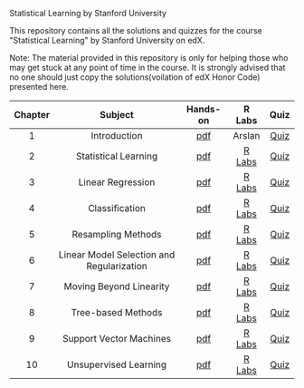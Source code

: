 Statistical Learning by Stanford University

This repository contains all the solutions and quizzes for the course "Statistical Learning" by Stanford University on edX.

Note: The material provided in this repository is only for helping those who may get stuck at any point of time in the course. It is strongly advised that no one should just copy the solutions(voilation of edX Honor Code) presented here.


|  Chapter  |                Subject                |                                              Hands-on                                               | R Labs |                                                             Quiz                                         |
| :---: | :-------------------------------------: | :------------------------------------------------------------------------------------------------: | :---: | :----------------------------------------------------------------------------------------------------------: |
|   1   |         Introduction          |           [pdf](/01.Introduction.pdf)               |   Arslan  |                     [Quiz](/01.Introduction.txt)                                |
|   2   |              Statistical Learning              |             [pdf](/02.StatisticalLearning.pdf)               |  [R Labs](/02.StatisticalLearning.R)   |       [Quiz](/02.StatisticalLearning.txt)                             |
|   3   |                Linear Regression                |               [pdf](/03.LinearRegression.pdf)                 |  [R Labs](/03.LinearRegression.R)   |                     [Quiz](/03.LinearRegression.txt)                             |
|   4   |           Classification           |              [pdf](/04.Classification.pdf)                |  [R Labs](/04.Classification.R)   |                                 [Quiz](/04.Classification.txt)                          |
|   5   |           Resampling Methods           |              [pdf](/05.ResamplingMethods.pdf)                  |  [R Labs](/05.ResamplingMethods.R)   |             [Quiz](/05.ResamplingMethods.txt)            |
|   6   |            Linear Model Selection and Regularization            |                 [pdf](/06.LinearModelSelectionAndRegularization.pdf)                    |  [R Labs](/06.LinearModelSelectionAndRegularization.Rmd)   |           [Quiz](/06.LinearModelSelectionAndRegularization.txt)               |
|   7   |                Moving Beyond Linearity                |                 [pdf](/07.MovingBeyondLinearity.pdf)                     |  [R Labs](/07.MovingBeyondLinearity.Rmd)   |                [Quiz](/07.MovingBeyondLinearity.txt)                  |
|   8   |       Tree-based Methods        |                [pdf](/08.Tree-basedMethods.pdf)                     |  [R Labs](/08.Tree-basedMethods.Rmd)   |       [Quiz](/08.Tree-basedMethods.txt)        |
|   9   |         Support Vector Machines         |                 [pdf](/09.SupportVectorMachines.pdf)                     |  [R Labs](/09.SupportVectorMachines.Rmd)    |        [Quiz](/09.SupportVectorMachines.txt)           |
|   10   |         Unsupervised Learning         |                 [pdf](/10.UnsupervisedLearning.pdf)                     |  [R Labs](/10.UnsupervisedLearning.Rmd)    |         [Quiz](/10.UnsupervisedLearning.txt)          |
